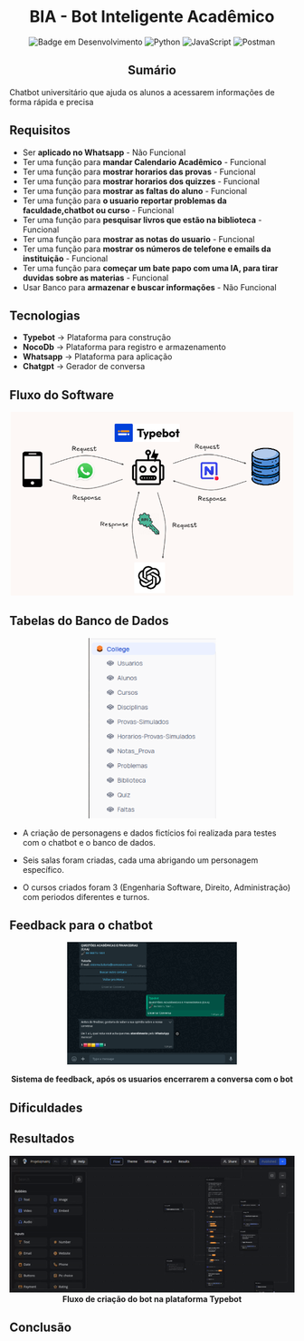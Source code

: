 <h1 align="center">BIA - Bot Inteligente Acadêmico</h1>

<div align="center">

![Badge em Desenvolvimento](http://img.shields.io/static/v1?label=STATUS&message=EM%20DESENVOLVIMENTO&color=GREEN&style=for-the-badge)
![Python](https://img.shields.io/badge/Python-3776AB?style=for-the-badge&logo=python&logoColor=white)
![JavaScript](https://img.shields.io/badge/JavaScript-323330?style=for-the-badge&logo=javascript&logoColor=F7DF1E)
![Postman](https://img.shields.io/badge/Postman-FF6C37.svg?style=for-the-badge&logo=Postman&logoColor=white)

## Sumário




</div>

Chatbot universitário que ajuda os alunos a acessarem informações de forma rápida e precisa

## Requisitos
 
- Ser **aplicado no Whatsapp** - Não Funcional
- Ter uma função para **mandar Calendario Acadêmico** - Funcional
- Ter uma função para **mostrar horarios das provas** - Funcional
- Ter uma função para **mostrar horarios dos quizzes** - Funcional
- Ter uma função para **mostrar as faltas do aluno** - Funcional
- Ter uma função para **o usuario reportar problemas da faculdade,chatbot ou curso** - Funcional
- Ter uma função para **pesquisar livros que estão na biblioteca** - Funcional
- Ter uma função para **mostrar as notas do usuario** - Funcional
- Ter uma função para **mostrar os números de telefone e emails da instituição** - Funcional
- Ter uma função para **começar um bate papo com uma IA, para tirar duvidas sobre as materias** - Funcional
- Usar Banco para **armazenar e buscar informações** - Não Funcional

## Tecnologias

- **Typebot** -> Plataforma para construção
- **NocoDb** -> Plataforma para registro e armazenamento
- **Whatsapp** -> Plataforma para aplicação
- **Chatgpt** -> Gerador de conversa

## Fluxo do Software

<div align="center">
  
<img src="./images/ilustration.png" alt="Descrição da Imagem" width="500">

</div>

## Tabelas do Banco de Dados


<div align="center">
  
<img src="./images/tables.png" alt="Descrição da Imagem" width="225">

</div>

- A criação de personagens e dados fictícios foi realizada para testes com o chatbot e o banco de dados.

- Seis salas foram criadas, cada uma abrigando um personagem específico.

- O cursos criados foram 3 (Engenharia Software, Direito, Administração) com periodos diferentes e turnos.


## Feedback para o chatbot

<div align="center">

<img src="./images/feedback.png" alt="Descrição da Imagem" width="300">

**Sistema de feedback, após os usuarios encerrarem a conversa com o bot**

</div>

## Dificuldades


## Resultados

<div align="center">



![Descrição do GIF](./images/typebot.gif)
**Fluxo de criação do bot na plataforma Typebot**

</div>

## Conclusão




